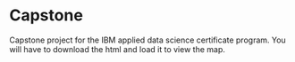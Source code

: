 # Capstone
Capstone project for the IBM applied data science certificate program.
You will have to download the html and load it to view the map.
